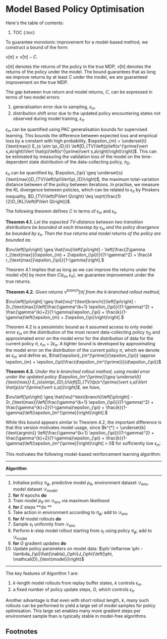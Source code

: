 # Model Based Policy Optimisation 

Here's the table of contents:

1. TOC
{:toc}

To guarantee monotonic improvement for a model-based method, we construct a bound of the form:

$\nu[\pi] \geq \hat{\nu}[\pi] - C$.

$\nu[\pi]$ denotes the returns of the policy in the true MDP, $\hat{\nu}[\pi]$ denotes the returns of the policy under the model. The bound guarantees that as long we improve returns by at least $C$ under the model, we are guaranteed improvement on the true MDP.

The gap between true return and model returns, $C$, can be expressed in terms of two model errors:

1. generalisation error due to sampling, $\epsilon_{m}$.
2. distribution shift error due to the updated policy encountering states not observed during model training, $\epsilon_{\pi}$.

$\epsilon_{m}$ can be quantified using PAC generalisation bounds for supervised learning. This bounds the difference between expected loss and empirical loss by a constant with high probability, $\epsilon_{m} = \underset{t}{\text{max}} E_{s \sim \pi_{D,t}} \left[D_{TV}\left(p\left(s^{\prime}\vert s,a\right)\Vert \hat{p}\left(s^{\prime}\vert s,a\right)\right)\right]$. This can be estimated by measuring the validation loss of the model on the time-dependent state distribution of the data-collecting policy, $\pi_{D}$.

$\epsilon_{\pi}$ can be quantified by, $\epsilon_{\pi} \geq \underset{s}{\text{max}}D_{TV}\left(\pi\Vert\pi_{D}\right)$, the maximum total-variation distance between of the policy between iterations. In practise, we measure the KL divergence between policies, which can be related to $\epsilon_{\pi}$ by Pinskers inequality, $D_{TV}\left(P\Vert Q\right) \leq \sqrt{\frac{1}{2}D_{KL}\left(P\Vert Q\right)}$.

The following theorem defines $C$ in terms of $\epsilon_{m}$ and $\epsilon_{\pi}$.

**Theorem 4.1.** *Let the expected TV-distance between two transition distributions be bounded at each timestep by $\epsilon_{m}$ and the policy divergence be bounded by $\epsilon_{\pi}$. Then the true returns and model returns of the policy are bounded as*:

$\nu\left[\pi\right] \geq \hat{\nu}\left[\pi\right] - \left[\frac{2\gamma r_{\text{max}}(\epsilon_{m} + 2\epsilon_{\pi})}{(1-\gamma)^2} + \frac{4 r_{\text{max}}\epsilon_{\pi}}{1-\gamma}\right].$

Theorem 4.1 implies that as long as we can improve the returns under the model $\hat{\nu}[\pi ]$ by more than $C(\epsilon_{m}, \epsilon_{\pi})$, we guarantee improvement under the true returns.

**Theorem 4.2.** *Given returns $\nu^{\text{branch}}[\pi]$ from the k-branched rollout method,*

$\nu\left[\pi\right] \geq \hat{\nu}^{\text{branch}}\left[\pi\right] - 2r_{\text{max}}\left[\frac{\gamma^{k+1} \epsilon_{\pi}}{(1-\gamma)^2} + \frac{\gamma^{k}+2}{1-\gamma}\epsilon_{\pi} + \frac{k}{1-\gamma}\left(\epsilon_{m} + 2\epsilon_{\pi}\right)\right].$

Theorem 4.2 is a pessimistic bound as it assumed access to only model error $\epsilon_{m}$ on the distribution of the most recent data-collecting policy $\pi_{D}$ and approximated error on the model error for the distribution of data for the current policy $\pi$, $\epsilon_{m} + 2\epsilon_{\pi}$. A tighter bound is developed by approximating the model error on the distribution of the current policy $\pi$, which we denote as $\epsilon_{m^{\prime}}$ and define as, $\hat{\epsilon}_{m^{\prime}}(\epsilon_{\pi}) \approx \epsilon_{m} + \epsilon_{\pi}\frac{d\epsilon_{m^{\prime}}}{d\epsilon_{\pi}}$

**Theorem 4.3.** *Under the k-branched rollout method, using model error under the updated policy $\epsilon_{m^{\prime}}\geq \underset{t}{\text{max}} E_{s\sim\pi_{D},t}\left[D_{TV}(p(s^{\prime}\vert s,a)\Vert \hat{p}(s^{\prime}\vert s,a)))\right]$, we have,*

$\nu\left[\pi\right] \geq \hat{\nu}^\text{branch}\left[\pi\right] - 2r_{\text{max}}\left[\frac{\gamma^{k+1} \epsilon_{\pi}}{(1-\gamma)^2} + \frac{\gamma^{k}+2}{1-\gamma}\epsilon_{\pi} + \frac{k}{1-\gamma}\left(\epsilon_{m^{\prime}}\right)\right].$

While this bound appears similar to Theorem 4.2, the important difference is that this version motivates model usage, since $k^{*} = \underset{k}{\text{argmin}} \left[\frac{\gamma^{k+1} \epsilon_{\pi}}{(1-\gamma)^2} + \frac{\gamma^{k}+2}{1-\gamma}\epsilon_{\pi} + \frac{k}{1-\gamma}\left(\epsilon_{m^{\prime}}\right)\right] > 0$ for sufficiently low $\epsilon_{m^{\prime}}$.

This motivates the following model-based reinforcement learning algorithm:

---

**Algorithm**

---

1. Initialise policy $\pi_{\phi}$, predictive model $p_{\theta}$, environment dataset $\mathcal{D}_{\text{env}}$, model dataset $\mathcal{D}_{model}$
2. **for** $N$ epochs **do**
3.  Train model $p_{\theta}$ on $\mathcal{D}_{\text{env}}$ via maximum likelihood
4.  **for** $E$ steps **do **
5.   Take action in environment according to $\pi_{\phi}$; add to $\mathcal{D}_{\text{env}}$
6.   **for** $M$ model rollouts **do**
7.    Sample $s_{t}$ uniformly from $\mathcal{D}_{\text{env}}$
8.    Perform $k$-step model rollout starting from $s_{t}$ using policy $\pi_{\phi}$; add to $\mathcal{D}_{\text{model}}$
9.   **for** $G$ gradient updates **do**
10.    Update policy parameters on model data: $\phi \leftarrow \phi - \lambda_{\pi}\hat{\nabla}_{\phi}J_{\phi}\left(\phi, \mathcal{D}_{\text{model}}\right)$

---

The key features of Algorithm 1 are:

1.  $k$-length model rollouts from replay buffer states, $k$ controls $\epsilon_{m}$. 
2. a fixed number of policy update steps, $G$, which controls $\epsilon_{\pi}$.

Another advantage is that even with short rollout length, $k$, many such rollouts can be performed to yield a large set of model samples for policy optimisation. This large set enables many more gradient steps per environment sample than is typically stable in model-free algorithms.






## Footnotes

[^1]: This is the footnote.


